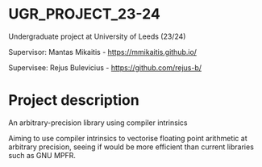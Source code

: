 # UGR_PROJECT_23-24
Undergraduate project at University of Leeds (23/24)

Supervisor: Mantas Mikaitis - https://mmikaitis.github.io/

Supervisee: Rejus Bulevicius - https://github.com/rejus-b/

# Project description 
An arbitrary-precision library using compiler intrinsics

Aiming to use compiler intrinsics to vectorise floating point arithmetic at arbitrary precision, seeing if would be more efficient than current libraries such as GNU MPFR.


